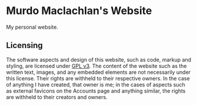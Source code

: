 # Murdo Maclachlan's Website

My personal website.

## Licensing

The software aspects and design of this website, such as code, markup and styling, are licensed under [GPL v3](https://github.com/MurdoMaclachlan/website/blob/master/LICENSE). The content of the website such as the written text, images, and any embedded elements are not necessarily under this license. Their rights are withheld to their respective owners. In the case of anything I have created, that owner is me; in the cases of aspects such as external favicons on the Accounts page and anything similar, the rights are withheld to their creators and owners.
